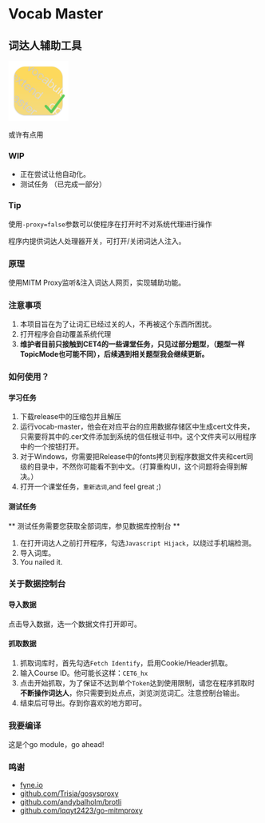 # Vocab Master
## 词达人辅助工具

<img src="icon/VocabMaster.svg" width="120" alt="logo">

或许有点用

### WIP
 - 正在尝试让他自动化。
 - 测试任务 （已完成一部分）

### Tip
使用```-proxy=false```参数可以使程序在打开时不对系统代理进行操作

程序内提供词达人处理器开关，可打开/关闭词达人注入。

### 原理
使用MITM Proxy监听&注入词达人网页，实现辅助功能。

### 注意事项
1. 本项目旨在为了让词汇已经过关的人，不再被这个东西所困扰。
2. 打开程序会自动覆盖系统代理
3. **维护者目前只接触到CET4的一些课堂任务，只见过部分题型，（题型一样TopicMode也可能不同），后续遇到相关题型我会继续更新。**

### 如何使用？
#### 学习任务
1. 下载release中的压缩包并且解压
2. 运行vocab-master，他会在对应平台的应用数据存储区中生成cert文件夹，只需要将其中的.cer文件添加到系统的信任根证书中。这个文件夹可以用程序中的一个按钮打开。
3. 对于Windows，你需要把Release中的fonts拷贝到程序数据文件夹和cert同级的目录中，不然你可能看不到中文。（打算重构UI，这个问题将会得到解决。）
4. 打开一个课堂任务，```重新选词```,and feel great ;)

#### 测试任务
** 测试任务需要您获取全部词库，参见数据库控制台 **
1. 在打开词达人之前打开程序，勾选```Javascript Hijack```，以绕过手机端检测。
2. 导入词库。
3. You nailed it.

### 关于数据控制台
#### 导入数据
点击导入数据，选一个数据文件打开即可。
#### 抓取数据
1. 抓取词库时，首先勾选```Fetch Identify```，启用Cookie/Header抓取。
2. 输入Course ID。他可能长这样：```CET6_hx```
3. 点击开始抓取，为了保证不达到单个```Token```达到使用限制，请您在程序抓取时**不断操作词达人**，你只需要到处点点，浏览浏览词汇。注意控制台输出。
4. 结束后可导出。存到你喜欢的地方即可。

### 我要编译
这是个go module，go ahead!

### 鸣谢
- [fyne.io](https://fyne.io)
- [github.com/Trisia/gosysproxy](https://github.com/Trisia/gosysproxy)
- [github.com/andybalholm/brotli](https://github.com/andybalholm/brotli)
- [github.com/lqqyt2423/go-mitmproxy](https://github.com/lqqyt2423/go-mitmproxy)